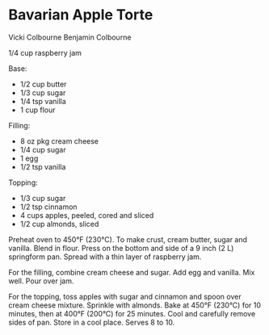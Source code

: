 # Bavarian Apple Torte

Vicki Colbourne
Benjamin Colbourne

1/4 cup raspberry jam

Base:

- 1/2 cup butter
- 1/3 cup sugar
- 1/4 tsp vanilla
- 1 cup flour

Filling:

- 8 oz pkg cream cheese
- 1/4 cup sugar
- 1 egg
- 1/2 tsp vanilla

Topping:

- 1/3 cup sugar
- 1/2 tsp cinnamon
- 4 cups apples, peeled, cored and sliced
- 1/2 cup almonds, sliced

Preheat oven to 450°F (230°C). To make crust, cream butter, sugar and vanilla. Blend in flour. Press on the bottom and side of a 9 inch (2 L) springform pan. Spread with a thin layer of raspberry jam.

For the filling, combine cream cheese and sugar. Add egg and vanilla.  Mix well. Pour over jam.

For the topping, toss apples with sugar and cinnamon and spoon over cream cheese mixture. Sprinkle with almonds. Bake at 450°F (230°C) for 10 minutes, then at 400°F (200°C) for 25 minutes. Cool and carefully remove sides of pan. Store in a cool place. Serves 8 to 10.